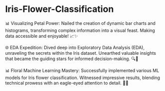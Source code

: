 # Iris-Flower-Classification

📊 Visualizing Petal Power: Nailed the creation of dynamic bar charts and histograms, transforming complex information into a visual feast. Making data accessible and enjoyable! 📈✨

🌐 EDA Expedition: Dived deep into Exploratory Data Analysis (EDA), unraveling the secrets within the Iris dataset. Unearthed valuable insights that became the guiding stars for informed decision-making. 🔍🌟

📊 Floral Machine Learning Mastery: Successfully implemented various ML models for Iris flower classification. Witnessed impressive results, blending technical prowess with an eagle-eyed attention to detail. 🤖💡

